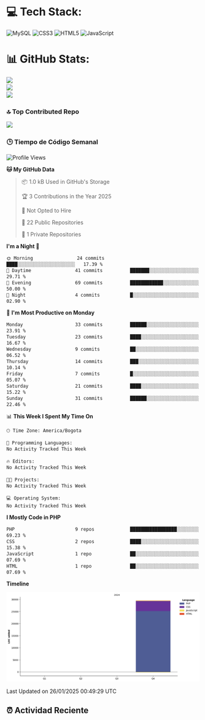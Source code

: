 
# 💻 Tech Stack:
![MySQL](https://img.shields.io/badge/mysql-4479A1.svg?style=plastic&logo=mysql&logoColor=white) ![CSS3](https://img.shields.io/badge/css3-%231572B6.svg?style=plastic&logo=css3&logoColor=white) ![HTML5](https://img.shields.io/badge/html5-%23E34F26.svg?style=plastic&logo=html5&logoColor=white) ![JavaScript](https://img.shields.io/badge/javascript-%23323330.svg?style=plastic&logo=javascript&logoColor=%23F7DF1E)

# 📊 GitHub Stats:
![](https://github-readme-stats.vercel.app/api?username=Psakejs&theme=shadow_blue&hide_border=false&include_all_commits=true&count_private=true)<br/>
![](https://github-readme-streak-stats.herokuapp.com/?user=Psakejs&theme=shadow_blue&hide_border=false)<br/>
![](https://github-readme-stats.vercel.app/api/top-langs/?username=Psakejs&theme=shadow_blue&hide_border=false&include_all_commits=true&count_private=true&layout=compact)

### 🔝 Top Contributed Repo
![](https://github-contributor-stats.vercel.app/api?username=Psakejs&limit=5&theme=shadow_blue&combine_all_yearly_contributions=true)


### 🕒 Tiempo de Código Semanal
<!--START_SECTION:waka-->
![Profile Views](http://img.shields.io/badge/Profile%20Views-3-blue)

**🐱 My GitHub Data** 

> 📦 1.0 kB Used in GitHub's Storage 
 > 
> 🏆 3 Contributions in the Year 2025
 > 
> 🚫 Not Opted to Hire
 > 
> 📜 22 Public Repositories 
 > 
> 🔑 1 Private Repositories 
 > 
**I'm a Night 🦉** 

```text
🌞 Morning                24 commits          ████░░░░░░░░░░░░░░░░░░░░░   17.39 % 
🌆 Daytime                41 commits          ███████░░░░░░░░░░░░░░░░░░   29.71 % 
🌃 Evening                69 commits          ████████████░░░░░░░░░░░░░   50.00 % 
🌙 Night                  4 commits           █░░░░░░░░░░░░░░░░░░░░░░░░   02.90 % 
```
📅 **I'm Most Productive on Monday** 

```text
Monday                   33 commits          ██████░░░░░░░░░░░░░░░░░░░   23.91 % 
Tuesday                  23 commits          ████░░░░░░░░░░░░░░░░░░░░░   16.67 % 
Wednesday                9 commits           ██░░░░░░░░░░░░░░░░░░░░░░░   06.52 % 
Thursday                 14 commits          ███░░░░░░░░░░░░░░░░░░░░░░   10.14 % 
Friday                   7 commits           █░░░░░░░░░░░░░░░░░░░░░░░░   05.07 % 
Saturday                 21 commits          ████░░░░░░░░░░░░░░░░░░░░░   15.22 % 
Sunday                   31 commits          ██████░░░░░░░░░░░░░░░░░░░   22.46 % 
```


📊 **This Week I Spent My Time On** 

```text
🕑︎ Time Zone: America/Bogota

💬 Programming Languages: 
No Activity Tracked This Week

🔥 Editors: 
No Activity Tracked This Week

🐱‍💻 Projects: 
No Activity Tracked This Week

💻 Operating System: 
No Activity Tracked This Week
```

**I Mostly Code in PHP** 

```text
PHP                      9 repos             █████████████████░░░░░░░░   69.23 % 
CSS                      2 repos             ████░░░░░░░░░░░░░░░░░░░░░   15.38 % 
JavaScript               1 repo              ██░░░░░░░░░░░░░░░░░░░░░░░   07.69 % 
HTML                     1 repo              ██░░░░░░░░░░░░░░░░░░░░░░░   07.69 % 
```



**Timeline**

![Lines of Code chart](https://raw.githubusercontent.com/Psakejs/Psakejs/main/assets/bar_graph.png)


 Last Updated on 26/01/2025 00:49:29 UTC
<!--END_SECTION:waka-->















































































































































































































































































































































































































































































































































































































































































































































































































































































































































































































































































































































































































































































































































































































































































































































































































































































































































































































































































































































































































































































































































































































































































































































































































































































































































































































































































































































































































































































































































































































































































































































































































































































































































































































































































































































































































































































































































































































































































































































































































































































































































































































































































## ⏰ Actividad Reciente

